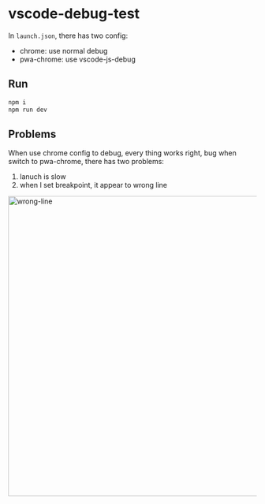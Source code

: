 # vscode-debug-test

In `launch.json`, there has two config:

- chrome: use normal debug
- pwa-chrome: use vscode-js-debug

## Run

```bash
npm i
npm run dev
```

## Problems

When use chrome config to debug, every thing works right, bug when switch to pwa-chrome, there has two problems:

1. lanuch is slow
2. when I set breakpoint, it appear to wrong line

<img width="609" alt="wrong-line" src="https://user-images.githubusercontent.com/19601720/77877568-ae15bb80-7288-11ea-80d3-ee5eac7cd33d.png">
